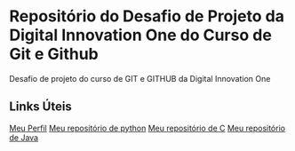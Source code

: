# Repositório do Desafio de Projeto da Digital Innovation One do Curso de Git e Github
Desafio de projeto do curso de GIT e GITHUB da Digital Innovation One

## Links Úteis
[Meu Perfil](https://github.com/OGuiBorges/OGuiBorges)
[Meu repositório de python](https://github.com/OGuiBorges/Python)
[Meu repositório de C](https://github.com/OGuiBorges/C)
[Meu repositório de Java](https://github.com/OGuiBorges/Java)
